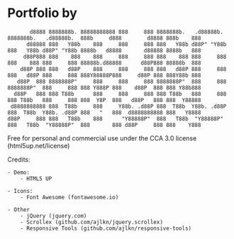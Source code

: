 # Portfolio by

```
       d8888 8888888b. 88888888888 888     888 8888888b.   .d88888b.       8888888b.   .d88888b.  888b     d888        d8888 888b    888 
      d88888 888   Y88b    888     888     888 888   Y88b d88P" "Y88b      888   Y88b d88P" "Y88b 8888b   d8888       d88888 8888b   888 
     d88P888 888    888    888     888     888 888    888 888     888      888    888 888     888 88888b.d88888      d88P888 88888b  888 
    d88P 888 888   d88P    888     888     888 888   d88P 888     888      888   d88P 888     888 888Y88888P888     d88P 888 888Y88b 888 
   d88P  888 8888888P"     888     888     888 8888888P"  888     888      8888888P"  888     888 888 Y888P 888    d88P  888 888 Y88b888 
  d88P   888 888 T88b      888     888     888 888 T88b   888     888      888 T88b   888     888 888  Y8P  888   d88P   888 888  Y88888 
 d8888888888 888  T88b     888     Y88b. .d88P 888  T88b  Y88b. .d88P      888  T88b  Y88b. .d88P 888   "   888  d8888888888 888   Y8888 
d88P     888 888   T88b    888      "Y88888P"  888   T88b  "Y88888P"       888   T88b  "Y88888P"  888       888 d88P     888 888    Y888 

```

Free for personal and commercial use under the CCA 3.0 license (html5up.net/license)

Credits:

	- Demo:
		- HTML5 UP

	- Icons:
		- Font Awesome (fontawesome.io)

	- Other
		- jQuery (jquery.com)
		- Scrollex (github.com/ajlkn/jquery.scrollex)
		- Responsive Tools (github.com/ajlkn/responsive-tools)